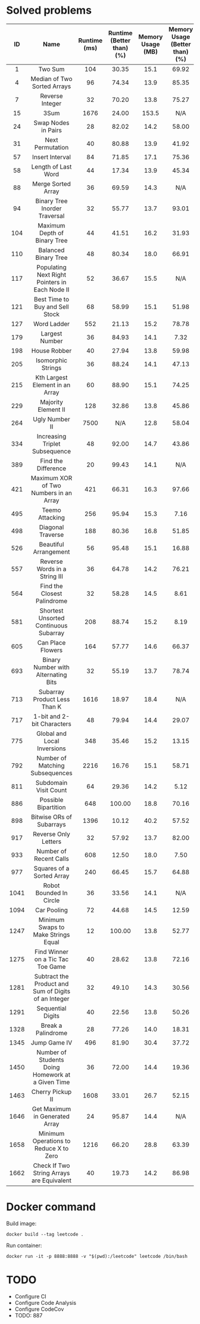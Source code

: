 # Solved problems

|  ID   |                         Name                         | Runtime (ms) | Runtime (Better than) (%) | Memory Usage (MB) | Memory Usage (Better than) (%) |
| :---: | :--------------------------------------------------: | :----------: | :-----------------------: | :---------------: | :----------------------------: |
|   1   |                       Two Sum                        |     104      |           30.35           |       15.1        |             69.92              |
|   4   |             Median of Two Sorted Arrays              |      96      |           74.34           |       13.9        |             85.35              |
|   7   |                   Reverse Integer                    |      32      |           70.20           |       13.8        |             75.27              |
|  15   |                         3Sum                         |     1676     |           24.00           |       153.5       |              N/A               |
|  24   |                 Swap Nodes in Pairs                  |      28      |           82.02           |       14.2        |             58.00              |
|  31   |                   Next Permutation                   |      40      |           80.88           |       13.9        |             41.92              |
|  57   |                   Insert Interval                    |      84      |           71.85           |       17.1        |             75.36              |
|  58   |                 Length of Last Word                  |      44      |           17.34           |       13.9        |             45.34              |
|  88   |                  Merge Sorted Array                  |      36      |           69.59           |       14.3        |              N/A               |
|  94   |            Binary Tree Inorder Traversal             |      32      |           55.77           |       13.7        |             93.01              |
|  104  |             Maximum Depth of Binary Tree             |      44      |           41.51           |       16.2        |             31.93              |
|  110  |                 Balanced Binary Tree                 |      48      |           80.34           |       18.0        |             66.91              |
|  117  |    Populating Next Right Pointers in Each Node II    |      52      |           36.67           |       15.5        |              N/A               |
|  121  |           Best Time to Buy and Sell Stock            |      68      |           58.99           |       15.1        |             51.98              |
|  127  |                     Word Ladder                      |     552      |           21.13           |       15.2        |             78.78              |
|  179  |                    Largest Number                    |      36      |           84.93           |       14.1        |              7.32              |
|  198  |                     House Robber                     |      40      |           27.94           |       13.8        |             59.98              |
|  205  |                  Isomorphic Strings                  |      36      |           88.24           |       14.1        |             47.13              |
|  215  |           Kth Largest Element in an Array            |      60      |           88.90           |       15.1        |             74.25              |
|  229  |                 Majority Element II                  |     128      |           32.86           |       13.8        |             45.86              |
|  264  |                    Ugly Number II                    |     7500     |            N/A            |       12.8        |             58.04              |
|  334  |            Increasing Triplet Subsequence            |      48      |           92.00           |       14.7        |             43.86              |
|  389  |                 Find the Difference                  |      20      |           99.43           |       14.1        |              N/A               |
|  421  |        Maximum XOR of Two Numbers in an Array        |     421      |           66.31           |       16.3        |             97.66              |
|  495  |                   Teemo Attacking                    |     256      |           95.94           |       15.3        |              7.16              |
|  498  |                  Diagonal Traverse                   |     188      |           80.36           |       16.8        |             51.85              |
|  526  |                Beautiful Arrangement                 |      56      |           95.48           |       15.1        |             16.88              |
|  557  |            Reverse Words in a String III             |      36      |           64.78           |       14.2        |             76.21              |
|  564  |             Find the Closest Palindrome              |      32      |           58.28           |       14.5        |              8.61              |
|  581  |        Shortest Unsorted Continuous Subarray         |     208      |           88.74           |       15.2        |              8.19              |
|  605  |                  Can Place Flowers                   |     164      |           57.77           |       14.6        |             66.37              |
|  693  |         Binary Number with Alternating Bits          |      32      |           55.19           |       13.7        |             78.74              |
|  713  |             Subarray Product Less Than K             |     1616     |           18.97           |       18.4        |              N/A               |
|  717  |              1-bit and 2-bit Characters              |      48      |           79.94           |       14.4        |             29.07              |
|  775  |             Global and Local Inversions              |     348      |           35.46           |       15.2        |             13.15              |
|  792  |           Number of Matching Subsequences            |     2216     |           16.76           |       15.1        |             58.71              |
|  811  |                Subdomain Visit Count                 |      64      |           29.36           |       14.2        |              5.12              |
|  886  |                 Possible Bipartition                 |     648      |          100.00           |       18.8        |             70.16              |
|  898  |               Bitwise ORs of Subarrays               |     1396     |           10.12           |       40.2        |             57.52              |
|  917  |                 Reverse Only Letters                 |      32      |           57.92           |       13.7        |             82.00              |
|  933  |                Number of Recent Calls                |     608      |           12.50           |       18.0        |              7.50              |
|  977  |              Squares of a Sorted Array               |     240      |           66.45           |       15.7        |             64.88              |
| 1041  |               Robot Bounded In Circle                |      36      |           33.56           |       14.1        |              N/A               |
| 1094  |                     Car Pooling                      |      72      |           44.68           |       14.5        |             12.59              |
| 1247  |         Minimum Swaps to Make Strings Equal          |      12      |          100.00           |       13.8        |             52.77              |
| 1275  |          Find Winner on a Tic Tac Toe Game           |      40      |           28.62           |       13.8        |             72.16              |
| 1281  | Subtract the Product and Sum of Digits of an Integer |      32      |           49.10           |       14.3        |             30.56              |
| 1291  |                  Sequential Digits                   |      40      |           22.56           |       13.8        |             50.26              |
| 1328  |                  Break a Palindrome                  |      28      |           77.26           |       14.0        |             18.31              |
| 1345  |                     Jump Game IV                     |     496      |           81.90           |       30.4        |             37.72              |
| 1450  |  Number of Students Doing Homework at a Given Time   |      36      |           72.00           |       14.4        |             19.36              |
| 1463  |                   Cherry Pickup II                   |     1608     |           33.01           |       26.7        |             52.15              |
| 1646  |            Get Maximum in Generated Array            |      24      |           95.87           |       14.4        |              N/A               |
| 1658  |        Minimum Operations to Reduce X to Zero        |     1216     |           66.20           |       28.8        |             63.39              |
| 1662  |      Check If Two String Arrays are Equivalent       |      40      |           19.73           |       14.2        |             86.98              |

# Docker command

Build image:

```console
docker build --tag leetcode .
```

Run container:

```console
docker run -it -p 8888:8888 -v "$(pwd):/leetcode" leetcode /bin/bash
```

# TODO

-   Configure CI
-   Configure Code Analysis
-   Configure CodeCov
-   TODO: 887